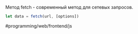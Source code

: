 Метод fetch - современный метод для сетевых запросов.
```js
let data = fetch(url, [options])
```

#programming/web/frontend/js